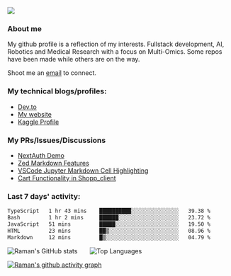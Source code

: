 
![](https://komarev.com/ghpvc/?username=galaxyeagle)

### About me

My github profile is a reflection of my interests. Fullstack development, AI, Robotics and Medical Research with a focus on Multi-Omics. Some repos have been made while others are on the way. 

Shoot me an [email](raman.butta.in@ieee.org) to connect.

### My technical blogs/profiles:

- [Dev.to](https://dev.to/raman_butta)
- [My website](https://galaxyeagle.github.io/pages/tech/)
- [Kaggle Profile](https://www.kaggle.com/ramanbutta)

### My PRs/Issues/Discussions

- [NextAuth Demo](https://github.com/jherr/next-auth-v5/pull/2)
- [Zed Markdown Features](https://github.com/zed-industries/zed/discussions/30275#discussion-8295504)
- [VSCode Jupyter Markdown Cell Highlighting](https://github.com/microsoft/vscode-jupyter/issues/16818)
- [Cart Functionality in Shopp_client](https://github.com/Reddit-Clone-App-Project/Shopp_client/pull/26)

### Last 7 days' activity:
 <!--START_SECTION:waka-->

```txt
TypeScript   1 hr 43 mins    ██████████░░░░░░░░░░░░░░░   39.38 %
Bash         1 hr 2 mins     ██████░░░░░░░░░░░░░░░░░░░   23.72 %
JavaScript   51 mins         █████░░░░░░░░░░░░░░░░░░░░   19.50 %
HTML         23 mins         ██▒░░░░░░░░░░░░░░░░░░░░░░   08.96 %
Markdown     12 mins         █▒░░░░░░░░░░░░░░░░░░░░░░░   04.79 %
```

<!--END_SECTION:waka-->


  
![Raman's GitHub stats](https://github-readme-stats.vercel.app/api?username=galaxyeagle&show_icons=true&theme=transparent) &nbsp; &nbsp; &nbsp; ![Top Languages](https://github-readme-stats.vercel.app/api/top-langs/?username=galaxyeagle&layout=compact&theme=transparent)



  [![Raman's github activity graph](https://github-readme-activity-graph.vercel.app/graph?username=galaxyeagle&theme=github-compact)](https://github.com/galaxyeagle/github-readme-activity-graph)

<!---
👋 Hi, I’m Raman Butta.
- 👀 I’m interested in ...
- 🌱 I’m currently learning ...
- 💞️ I’m looking to collaborate on ...
- 📫 How to reach me ...
--->

<!---
galaxyeagle/galaxyeagle is a ✨ special ✨ repository because its `README.md` (this file) appears on your GitHub profile.
You can click the Preview link to take a look at your changes.
--->

